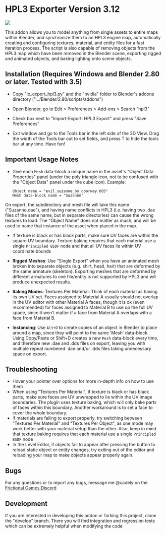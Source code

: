 HPL3 Exporter Version 3.12
==============================================================================
![](https://i.imgur.com/1PrPPuD.jpg)

This addon allows you to model anything from single assets
to entire maps within Blender, and synchronize them to an HPL3 engine map,
automatically creating and configuring textures, material, and entity files
for a fast iteration process. The script is also capable of removing objects
from the HPL3 map which have been removed in the Blender scene, exporting
rigged and animated objects, and baking lighting onto scene objects.

Installation (Requires Windows and Blender 2.80 or later. Tested with 3.5)
------------------------------------------------------------------------------

- Copy "io_export_hpl3.py" and the "nvidia" folder to Blender's addons
directory (".../Blender/2.80/scripts/addons")

- Open Blender, go to Edit > Preferences > Add-ons > Search "hpl3"

- Check box next to "Import-Export: HPL3 Export" and press "Save Preferences"

- Exit window and go to the Tools bar in the left side of the 3D View. Drag
the width of the Tools bar out to set fields, and press T to hide the tools
bar at any time. Have fun!

Important Usage Notes
------------------------------------------------------------------------------
- Give each `Mesh` data-block a unique name in the asset's "Object Data Properties"
panel (under the poly triangle icon, not to be confused with the "Object Data"
panel under the cube icon).
	Example:
	```
	Object name = "evil_suzanne_by_doorway.005"
	Mesh data-block name = "Suzanne"
	```
On export, the subdirectory and mesh file will take this name ("Suzanne.dae"),
and having name conflicts in HPL3 (i.e. having two .dae files of the same name,
but in separate directories) can cause the wrong textures to load.
The "Object Name" does not matter as much, and will be used to name that
instance of the asset when placed in the map.

- If texture is black or has black parts, make sure UV faces are
within the square UV boundary. Texture baking requires that each material use
a single `Principled BSDF` node and that all UV faces lie within UV
coordinate bounds

- **Rigged Meshes**: Use "Single Export" when you have an animated mesh broken
into separate objects (e.g. shirt, head, hair) that are deformed by the same
armature (skeleton). Exporting meshes that are deformed by different armatures
to one file/entity is not supported by HPL3 and will produce unexpected results.

- **Baking Modes**:
Textures Per Material:
Think of each material as having its own UV set. Faces assigned to Material A
usually should not overlap in the UV editor with other Material A faces, though
it is ok (even recommended) for faces assigned to Material B to use up the full
UV space, since it won't matter if a face from Material A overlaps with a face
from Material B.

- **Instancing**: Use `Alt+D` to create copies of an object in Blender to place
around a map, since they will point to the same 'Mesh' data-block. Using
Copy/Paste or Shift+D creates a new `Mesh` data-block every time, and therefore
new .dae and .dds files on export, leaving you with multiple repeat numbered
.dae and/or .dds files taking unnecessary space on export.

Troubleshooting
------------------------------------------------------------------------------
- Hover your pointer over options for more in-depth info on how to use them
- When using "Textures Per Material", if texture is black or has black parts,
make sure faces are UV unwrapped to lie within the UV image boundaries.
The plugin uses texture baking, which will only bake parts of faces within
this boundary. Another workaround is to set a face to cover the whole boundary.
- If materials are failing to export properly, try switching between
"Textures Per Material" and "Textures Per Object", as one mode may
work better with your material setup than the other. Also, keep in mind that
texture baking requires that each material use a single `Principled BSDF` node
- In the Level Editor, if objects fail to appear after pressing
the button to reload static object or entity changes, try exiting out of the
editor and reloading your map to make objects appear properly again.

Bugs
------------------------------------------------------------------------------

For any questions or to report any bugs, message me @cadely on the [Frictional
Games Discord](https://discordapp.com/invite/frictionalgames)


Development
------------------------------------------------------------------------------
If you are interested in developing this addon or forking this project,
clone the "develop" branch. There you will find integration
and regression tests which can be extremely helpful when modifying the code
